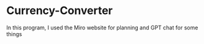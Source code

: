 # Currency-Converter
In this program, I used the Miro website for planning and GPT chat for some things
